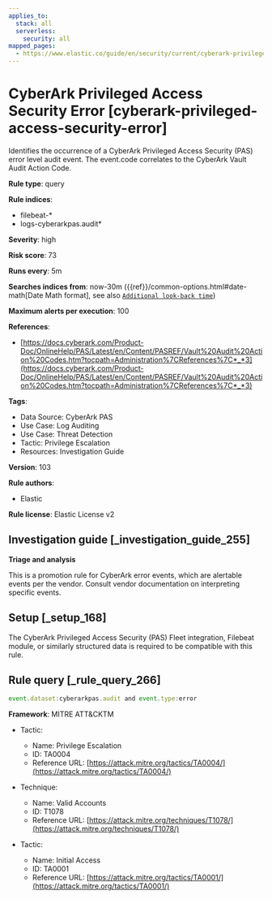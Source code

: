 ```yaml
---
applies_to:
  stack: all
  serverless:
    security: all
mapped_pages:
  - https://www.elastic.co/guide/en/security/current/cyberark-privileged-access-security-error.html
---
```


# CyberArk Privileged Access Security Error [cyberark-privileged-access-security-error]

Identifies the occurrence of a CyberArk Privileged Access Security (PAS) error level audit event. The event.code correlates to the CyberArk Vault Audit Action Code.

**Rule type**: query

**Rule indices**:

* filebeat-*
* logs-cyberarkpas.audit*

**Severity**: high

**Risk score**: 73

**Runs every**: 5m

**Searches indices from**: now-30m ({{ref}}/common-options.html#date-math[Date Math format], see also [`Additional look-back time`](docs-content://solutions/security/detect-and-alert/create-detection-rule.md#rule-schedule))

**Maximum alerts per execution**: 100

**References**:

* [https://docs.cyberark.com/Product-Doc/OnlineHelp/PAS/Latest/en/Content/PASREF/Vault%20Audit%20Action%20Codes.htm?tocpath=Administration%7CReferences%7C*_*3](https://docs.cyberark.com/Product-Doc/OnlineHelp/PAS/Latest/en/Content/PASREF/Vault%20Audit%20Action%20Codes.htm?tocpath=Administration%7CReferences%7C*_*3)

**Tags**:

* Data Source: CyberArk PAS
* Use Case: Log Auditing
* Use Case: Threat Detection
* Tactic: Privilege Escalation
* Resources: Investigation Guide

**Version**: 103

**Rule authors**:

* Elastic

**Rule license**: Elastic License v2

## Investigation guide [_investigation_guide_255]

**Triage and analysis**

This is a promotion rule for CyberArk error events, which are alertable events per the vendor. Consult vendor documentation on interpreting specific events.


## Setup [_setup_168]

The CyberArk Privileged Access Security (PAS) Fleet integration, Filebeat module, or similarly structured data is required to be compatible with this rule.


## Rule query [_rule_query_266]

```js
event.dataset:cyberarkpas.audit and event.type:error
```

**Framework**: MITRE ATT&CKTM

* Tactic:

    * Name: Privilege Escalation
    * ID: TA0004
    * Reference URL: [https://attack.mitre.org/tactics/TA0004/](https://attack.mitre.org/tactics/TA0004/)

* Technique:

    * Name: Valid Accounts
    * ID: T1078
    * Reference URL: [https://attack.mitre.org/techniques/T1078/](https://attack.mitre.org/techniques/T1078/)

* Tactic:

    * Name: Initial Access
    * ID: TA0001
    * Reference URL: [https://attack.mitre.org/tactics/TA0001/](https://attack.mitre.org/tactics/TA0001/)



